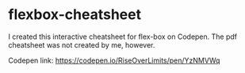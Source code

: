 # flexbox-cheatsheet
I created this interactive cheatsheet for flex-box on Codepen. The pdf cheatsheet was not created by me, however.

Codepen link:
https://codepen.io/RiseOverLimits/pen/YzNMVWq
